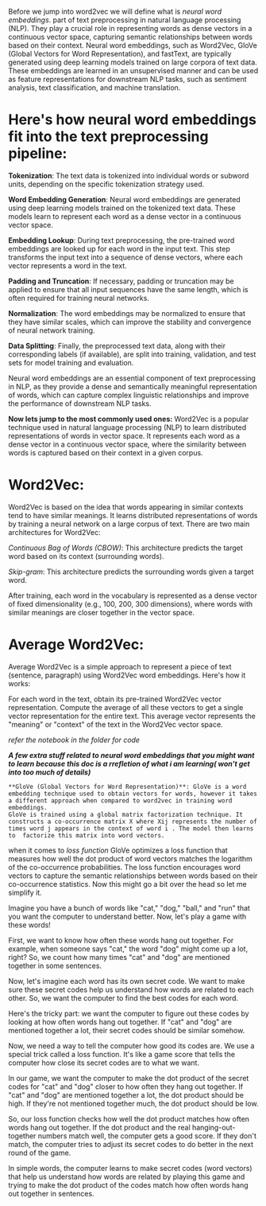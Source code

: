 Before we jump into word2vec we will define what is _neural word embeddings_. part of text preprocessing in natural language processing (NLP). They play a crucial role in representing words as dense vectors in a continuous vector space, capturing semantic relationships between words based on their context.
Neural word embeddings, such as Word2Vec, GloVe (Global Vectors for Word Representation), and fastText, are typically generated using deep learning models trained on large corpora of text data. These embeddings are learned in an unsupervised manner and can be used as feature representations for downstream NLP tasks, such as sentiment analysis, text classification, and machine translation.

# Here's how neural word embeddings fit into the text preprocessing pipeline:

**Tokenization**: The text data is tokenized into individual words or subword units, depending on the specific tokenization strategy used.

**Word Embedding Generation**: Neural word embeddings are generated using deep learning models trained on the tokenized text data. These models learn to represent each word as a dense vector in a continuous vector space.

**Embedding Lookup**: During text preprocessing, the pre-trained word embeddings are looked up for each word in the input text. This step transforms the input text into a sequence of dense vectors, where each vector represents a word in the text.

**Padding and Truncation**: If necessary, padding or truncation may be applied to ensure that all input sequences have the same length, which is often required for training neural networks.

**Normalization**: The word embeddings may be normalized to ensure that they have similar scales, which can improve the stability and convergence of neural network training.

**Data Splitting**: Finally, the preprocessed text data, along with their corresponding labels (if available), are split into training, validation, and test sets for model training and evaluation.

Neural word embeddings are an essential component of text preprocessing in NLP, as they provide a dense and semantically meaningful representation of words, which can capture complex linguistic relationships and improve the performance of downstream NLP tasks.

**Now lets jump to the most commonly used ones:**
Word2Vec is a popular technique used in natural language processing (NLP) to learn distributed representations of words in vector space. It represents each word as a dense vector in a continuous vector space, where the similarity between words is captured based on their context in a given corpus.

# Word2Vec:
Word2Vec is based on the idea that words appearing in similar contexts tend to have similar meanings. It learns distributed representations of words by training a neural network on a large corpus of text. There are two main architectures for Word2Vec:

_Continuous Bag of Words (CBOW)_: This architecture predicts the target word based on its context (surrounding words).

_Skip-gram_: This architecture predicts the surrounding words given a target word.

After training, each word in the vocabulary is represented as a dense vector of fixed dimensionality (e.g., 100, 200, 300 dimensions), where words with similar meanings are closer together in the vector space.

# Average Word2Vec:
Average Word2Vec is a simple approach to represent a piece of text (sentence, paragraph) using Word2Vec word embeddings. Here's how it works:

For each word in the text, obtain its pre-trained Word2Vec vector representation.
Compute the average of all these vectors to get a single vector representation for the entire text.
This average vector represents the "meaning" or "context" of the text in the Word2Vec vector space.

_refer the notebook in the folder for code_


**_A few extra stuff related to neural word embeddings that you might want to learn because this doc is a rrefletion of what i am learning( won't get into too much of  details)_**

    **GloVe (Global Vectors for Word Representation)**: GloVe is a word embedding technique used to obtain vectors for words, however it takes a different approach when compared to word2vec in training word embeddings.
    GloVe is trained using a global matrix factorization technique. It constructs a co-occurrence matrix X where Xij represents the number of times word j appears in the context of word i . The model then learns to  factorize this matrix into word vectors. 
    
when it comes to _loss function_ GloVe optimizes a loss function that measures how well the dot product of word vectors matches the logarithm of the co-occurrence probabilities. The loss function encourages word vectors to capture the semantic relationships between words based on their co-occurrence statistics. Now this might go a bit over the head so let me simplify it.

Imagine you have a bunch of words like "cat," "dog," "ball," and "run" that you want the computer to understand better. Now, let's play a game with these words!

First, we want to know how often these words hang out together. For example, when someone says "cat," the word "dog" might come up a lot, right? So, we count how many times "cat" and "dog" are mentioned together in some sentences.

Now, let's imagine each word has its own secret code. We want to make sure these secret codes help us understand how words are related to each other. So, we want the computer to find the best codes for each word.

Here's the tricky part: we want the computer to figure out these codes by looking at how often words hang out together. If "cat" and "dog" are mentioned together a lot, their secret codes should be similar somehow.

Now, we need a way to tell the computer how good its codes are. We use a special trick called a loss function. It's like a game score that tells the computer how close its secret codes are to what we want.

In our game, we want the computer to make the dot product of the secret codes for "cat" and "dog" closer to how often they hang out together. If "cat" and "dog" are mentioned together a lot, the dot product should be high. If they're not mentioned together much, the dot product should be low.

So, our loss function checks how well the dot product matches how often words hang out together. If the dot product and the real hanging-out-together numbers match well, the computer gets a good score. If they don't match, the computer tries to adjust its secret codes to do better in the next round of the game.

In simple words, the computer learns to make secret codes (word vectors) that help us understand how words are related by playing this game and trying to make the dot product of the codes match how often words hang out together in sentences.




